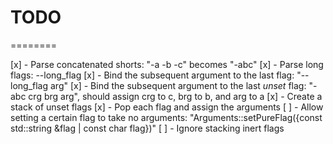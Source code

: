 # TODO #
========

[x] - Parse concatenated shorts: "-a -b -c" becomes "-abc"
[x] - Parse long flags: --long_flag
[x] - Bind the subsequent argument to the last flag: "--long_flag arg"
[x] - Bind the subsequent argument to the last _unset_ flag: "-abc crg brg arg", should assign crg to c, brg to b, and arg to a
[x] - Create a stack of unset flags
[x] - Pop each flag and assign the arguments
[ ] - Allow setting a certain flag to take no arguments: "Arguments::setPureFlag({const std::string &flag | const char flag})"
[ ] - Ignore stacking inert flags